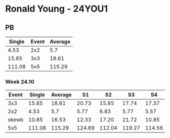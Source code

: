 # Ronald Young - 24YOU1

## PB
|Single|Event|Average|
|----|----|----|
|4.53|2x2|5.7|
|15.85|3x3|18.61|
|111.08|5x5|115.29|
### Week 24.10
|Event|Single|Average|S1|S2|S3|S4|S5|
|-----|-------|------|--|--|--|--|--|
|3x3|15.85|18.61|20.73|15.85|17.74|17.37|DNF|
|2x2|4.53|5.7|5.77|6.83|5.77|5.57|4.53|
|skewb|10.85|16.53|12.33|17.20|21.72|10.85|20.06|
|5x5|111.08|115.29|124.69|112.04|119.27|114.56|111.08|
